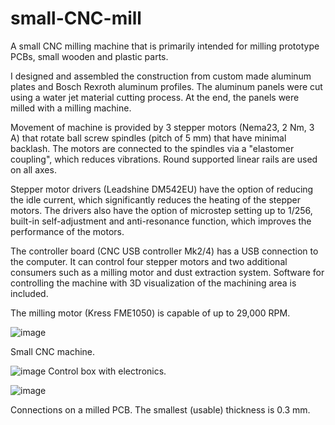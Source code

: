 # small-CNC-mill
A small CNC milling machine that is primarily intended for milling prototype PCBs, small wooden and plastic parts.

I designed and assembled the construction from custom made aluminum plates and Bosch Rexroth aluminum profiles.
The aluminum panels were cut using a water jet material cutting process. At the end, the panels were milled with a milling machine.

Movement of machine is provided by 3 stepper motors (Nema23, 2 Nm, 3 A) that rotate ball screw spindles (pitch of 5 mm) that have minimal backlash. The motors are connected to the spindles via a "elastomer coupling", which reduces vibrations.
Round supported linear rails are used on all axes.

Stepper motor drivers (Leadshine DM542EU) have the option of reducing the idle current, which significantly reduces the heating of the stepper motors. The drivers also have the option of microstep setting up to 1/256, built-in self-adjustment and anti-resonance function, which improves the performance of the motors.

The controller board (CNC USB controller Mk2/4) has a USB connection to the computer. It can control four stepper motors and two additional consumers such as a milling motor and dust extraction system. Software for controlling the machine with 3D visualization of the machining area is included.

The milling motor (Kress FME1050) is capable of up to 29,000 RPM.

![image](https://github.com/msedej96/small-CNC-mill/assets/103876373/7ac739f9-4e57-457b-8dfb-41f03a7dae27)

Small CNC machine.

![image](https://github.com/msedej96/small-CNC-mill/assets/103876373/01b26f56-4213-4e42-b466-b4d8e6018a46)
Control box with electronics.

![image](https://github.com/msedej96/small-CNC-mill/assets/103876373/66dc89d7-11c6-4b6e-aa3a-92822efa6de3)

Connections on a milled PCB. The smallest (usable) thickness is 0.3 mm.
